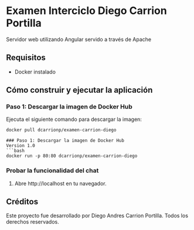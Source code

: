 # Examen Interciclo Diego Carrion Portilla

Servidor web utilizando Angular servido a través de Apache

## Requisitos

- Docker instalado

## Cómo construir y ejecutar la aplicación

### Paso 1: Descargar la imagen de Docker Hub

Ejecuta el siguiente comando para descargar la imagen:

```bash
docker pull dcarrionp/examen-carrion-diego
```

```
### Paso 1: Descargar la imagen de Docker Hub
Version 1.0
```bash
docker run -p 80:80 dcarrionp/examen-carrion-diego
```
### Probar la funcionalidad del chat
1. Abre http://localhost en tu navegador.

## Créditos
Este proyecto fue desarrollado por Diego Andres Carrion Portilla. Todos los derechos reservados.
